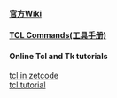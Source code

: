 #### [官方Wiki](https://wiki.tcl.tk/)
#### [TCL Commands(工具手册)](https://wiki.tcl.tk/9798)
#### Online Tcl and Tk tutorials
[tcl in zetcode](http://zetcode.com/lang/tcl/)  
[tcl tutorial](https://wiki.tcl.tk/17557)

